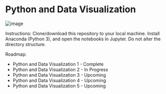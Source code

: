 # Python and Data Visualization

![image](https://user-images.githubusercontent.com/4008778/84302604-6c1bb800-ab0a-11ea-90c3-4a254d04c832.png)

Instructions: Clone/download this repository to your local machine. Install Anaconda (Python 3), and open the notebooks in Jupyter. Do not alter the directory structure.

Roadmap:
* Python and Data Visualization 1 - Complete
* Python and Data Visualization 2 - In Progress
* Python and Data Visualization 3 - Upcoming
* Python and Data Visualization 4 - Upcoming
* Python and Data Visualization 5 - Upcoming
